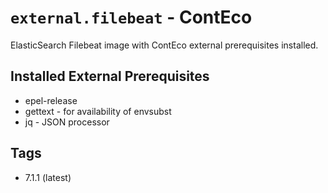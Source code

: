 # `external.filebeat` - ContEco

ElasticSearch Filebeat image with ContEco external prerequisites installed.

## Installed External Prerequisites

* epel-release
* gettext - for availability of envsubst
* jq - JSON processor

## Tags

* 7.1.1 (latest)  
